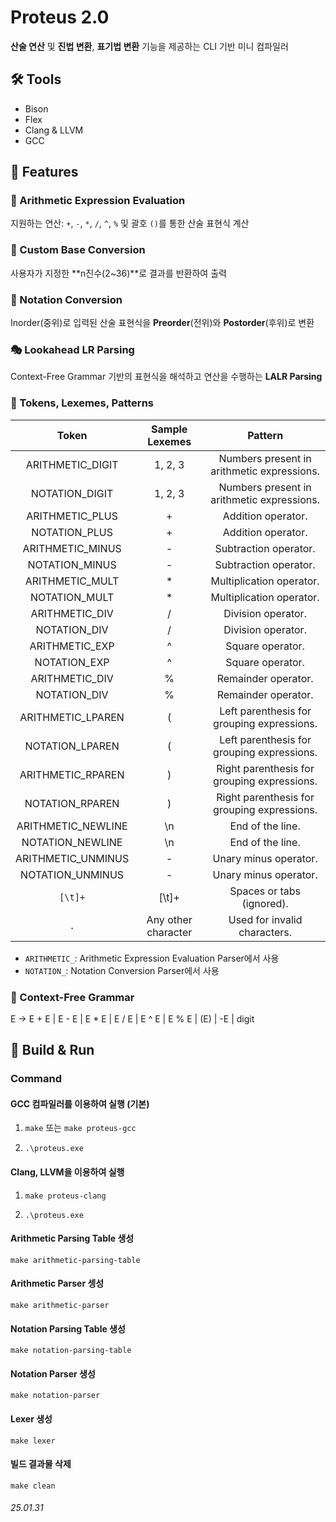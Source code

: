 # Proteus 2.0

**산술 연산** 및 **진법 변환**, **표기법 변환** 기능을 제공하는 CLI 기반 미니 컴파일러

## 🛠️ Tools

- Bison
- Flex
- Clang & LLVM
- GCC

## 🌟 Features

### 🧮 Arithmetic Expression Evaluation

지원하는 연산: `+`, `-`, `*`, `/`, `^`, `%` 및 괄호 `()`를 통한 산술 표현식 계산 

### 🔢 Custom Base Conversion

사용자가 지정한 **n진수(2~36)**로 결과를 반환하여 출력

### 🔄 Notation Conversion

Inorder(중위)로 입력된 산술 표현식을 **Preorder**(전위)와 **Postorder**(후위)로 변환

### 🎭 Lookahead LR Parsing

Context-Free Grammar 기반의 표현식을 해석하고 연산을 수행하는 **LALR Parsing**

### 🔑 Tokens, Lexemes, Patterns

| **Token** | **Sample Lexemes** | **Pattern** |
|:-----:|:-----:|:-----:|
| ARITHMETIC_DIGIT | 1, 2, 3 | Numbers present in arithmetic expressions. |
| NOTATION_DIGIT | 1, 2, 3 | Numbers present in arithmetic expressions. |
| ARITHMETIC_PLUS | + | Addition operator. |
| NOTATION_PLUS | + | Addition operator. |
| ARITHMETIC_MINUS | - | Subtraction operator. |
| NOTATION_MINUS | - | Subtraction operator. |
| ARITHMETIC_MULT | * | Multiplication operator. |
| NOTATION_MULT | * | Multiplication operator. |
| ARITHMETIC_DIV | / | Division operator. |
| NOTATION_DIV | / | Division operator. |
| ARITHMETIC_EXP | ^ | Square operator. |
| NOTATION_EXP | ^ | Square operator. |
| ARITHMETIC_DIV | % | Remainder operator. |
| NOTATION_DIV | % | Remainder operator. |
| ARITHMETIC_LPAREN | ( | Left parenthesis for grouping expressions. |
| NOTATION_LPAREN | ( | Left parenthesis for grouping expressions. |
| ARITHMETIC_RPAREN | ) | Right parenthesis for grouping expressions. |
| NOTATION_RPAREN | ) | Right parenthesis for grouping expressions. |
| ARITHMETIC_NEWLINE | \n | End of the line. |
| NOTATION_NEWLINE | \n | End of the line. |
| ARITHMETIC_UNMINUS | - | Unary minus operator. |
| NOTATION_UNMINUS | - | Unary minus operator. |
| `[\t]+` | [\t]+ | Spaces or tabs (ignored). |
| `.` | Any other character | Used for invalid characters. |

- `ARITHMETIC_`: Arithmetic Expression Evaluation Parser에서 사용
- `NOTATION_`: Notation Conversion Parser에서 사용 

### 📜 Context-Free Grammar

E -> E + E | E - E | E * E | E / E | E ^ E | E % E | (E) | -E | digit

## 🚀 Build & Run

### Command 

#### GCC 컴파일러를 이용하여 실행 (기본)

1. `make` 또는 `make proteus-gcc`

2. `.\proteus.exe`

#### Clang, LLVM을 이용하여 실행

1. `make proteus-clang`

2. `.\proteus.exe`

#### Arithmetic Parsing Table 생성

`make arithmetic-parsing-table`

#### Arithmetic Parser 셍성

`make arithmetic-parser`

#### Notation Parsing Table 생성

`make notation-parsing-table`

#### Notation Parser 생성 

`make notation-parser`

#### Lexer 생성

`make lexer`

#### 빌드 결과물 삭제

`make clean`

###### 25.01.31
